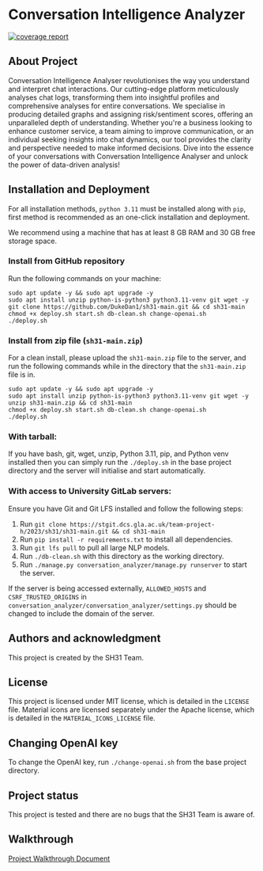 # Conversation Intelligence Analyzer

[![coverage report](https://stgit.dcs.gla.ac.uk/team-project-h/2023/sh31/sh31-main/badges/main/coverage.svg)](https://stgit.dcs.gla.ac.uk/team-project-h/2023/sh31/sh31-main/-/commits/main) 

## About Project

Conversation Intelligence Analyser revolutionises the way you understand and interpret chat interactions. Our cutting-edge platform meticulously analyses chat logs, transforming them into insightful profiles and comprehensive analyses for entire conversations. We specialise in producing detailed graphs and assigning risk/sentiment scores, offering an unparalleled depth of understanding. Whether you're a business looking to enhance customer service, a team aiming to improve communication, or an individual seeking insights into chat dynamics, our tool provides the clarity and perspective needed to make informed decisions. Dive into the essence of your conversations with Conversation Intelligence Analyser and unlock the power of data-driven analysis!

## Installation and Deployment

For all installation methods, `python 3.11` must be installed along with `pip`, first method is recommended as an one-click installation and deployment.

We recommend using a machine that has at least 8 GB RAM and 30 GB free storage space.

### Install from GitHub repository
Run the following commands on your machine:
```
sudo apt update -y && sudo apt upgrade -y
sudo apt install unzip python-is-python3 python3.11-venv git wget -y
git clone https://github.com/DukeDan1/sh31-main.git && cd sh31-main
chmod +x deploy.sh start.sh db-clean.sh change-openai.sh
./deploy.sh
```

### Install from zip file (`sh31-main.zip`)
For a clean install, please upload the `sh31-main.zip` file to the server, and run the following commands while in the directory that the `sh31-main.zip` file is in.
```
sudo apt update -y && sudo apt upgrade -y
sudo apt install unzip python-is-python3 python3.11-venv git wget -y
unzip sh31-main.zip && cd sh31-main
chmod +x deploy.sh start.sh db-clean.sh change-openai.sh
./deploy.sh
```

### With tarball:
If you have bash, git, wget, unzip, Python 3.11, pip, and Python venv installed then you can simply run the `./deploy.sh` in the base project directory and the server will initialise and start automatically.

### With access to University GitLab servers:
Ensure you have Git and Git LFS installed and follow the following steps:
  1. Run `git clone https://stgit.dcs.gla.ac.uk/team-project-h/2023/sh31/sh31-main.git && cd sh31-main`
  1. Run `pip install -r requirements.txt` to install all dependencies.
  1. Run `git lfs pull` to pull all large NLP models.
  1. Run `./db-clean.sh` with this directory as the working directory.
  1. Run `./manage.py conversation_analyzer/manage.py runserver` to start the server.

If the server is being accessed externally, `ALLOWED_HOSTS` and `CSRF_TRUSTED_ORIGINS` in `conversation_analyzer/conversation_analyzer/settings.py` should be changed to include the domain of the server.

## Authors and acknowledgment

This project is created by the SH31 Team.

## License

This project is licensed under MIT license, which is detailed in the `LICENSE` file. Material icons are licensed separately under the Apache license, which is detailed in the `MATERIAL_ICONS_LICENSE` file.

## Changing OpenAI key

To change the OpenAI key, run `./change-openai.sh` from the base project directory.

## Project status

This project is tested and there are no bugs that the SH31 Team is aware of.

## Walkthrough

[Project Walkthrough Document](Walkthrough.md)
